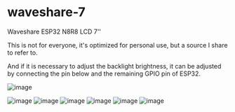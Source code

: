 # waveshare-7
Waveshare ESP32 N8R8 LCD 7''

This is not for everyone, it's optimized for personal use, but a source I share to refer to.

And if it is necessary to adjust the backlight brightness, it can be adjusted by connecting the pin below and the remaining GPIO pin of ESP32.

![image](https://github.com/user-attachments/assets/feae9bb1-c0bd-4d50-bc0a-b0f707b64af7)



![image](https://github.com/user-attachments/assets/d7ab21f0-5d65-4916-a3da-4a34fb463d63)
![image](https://github.com/user-attachments/assets/1719d554-ecad-43c0-841e-4847d9dc27c6)
![image](https://github.com/user-attachments/assets/dd4b4bfb-26d7-48cf-9222-d32610fa8501)
![image](https://github.com/user-attachments/assets/925ad490-f8d3-4157-b773-33a58dfd7541)
![image](https://github.com/user-attachments/assets/408be6e5-3f92-40d5-b143-48f2af57dbb3)
![image](https://github.com/user-attachments/assets/b62742a1-e588-450d-83da-7db3ef302909)
